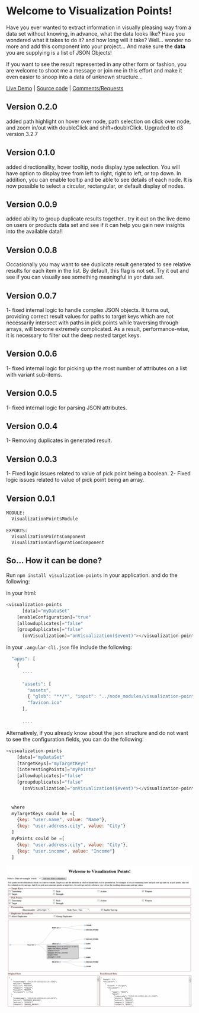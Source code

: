 # Welcome to Visualization Points!

Have you ever wanted to extract information in visually pleasing way from a data set without knowing, in advance, what the data looks like? 
Have you wondered what it takes to do it? and how long will it take? Well... wonder no more and add this component into your project... 
And make sure the **data** you are supplying is a list of JSON Objects!

If you want to see the result represented in any other form or fashion, you are welcome to shoot me a message or join me in this effort and make it even easier to snoop into a data of unknown structure...

[Live Demo](https://visualization-points.stackblitz.io) | [Source code](https://github.com/msalehisedeh/visualization-points) | [Comments/Requests](https://github.com/msalehisedeh/visualization-points/issues)


## Version 0.2.0
added path highlight on hover over node, path selection on click over node, and zoom in/out with doubleClick and shift+doublrClick.
Upgraded to d3 version 3.2.7

## Version 0.1.0
added directionality, hover tooltip, node display type selection. 
You will have option to display tree from left to right, right to left, or top down.  In addition, you can enable tooltip and be able to see details of each node.  It is now possible to select a circular, rectangular, or default display of nodes.

## Version 0.0.9
added ability to group duplicate results together.. try it out on the live demo on users or products data set and see if it can help you gain new insights into the available data!!

## Version 0.0.8
Occasionally you may want to see duplicate result generated to see relative results for each item in the list. By default, this flag is not set. Try it out and see if you can visually see something meaningful 
in yor data set.

## Version 0.0.7
1- fixed internal logic to handle complex JSON objects. 
It turns out, providing correct result values for paths to target keys which are not necessarily 
intersect with paths in pick points while traversing through arrays, will become extremely complicated. 
As a result, performance-wise, it is necessary to filter out the deep nested target keys. 

## Version 0.0.6
1- fixed internal logic for picking up the most number of attributes on a list with variant sub-items.

## Version 0.0.5
1- fixed internal logic for parsing JSON attributes.

## Version 0.0.4
1- Removing duplicates in generated result.

## Version 0.0.3
1- Fixed logic issues related to value of pick point being a boolean.
2- Fixed logic issues related to value of pick point being an array.

## Version 0.0.1

```
MODULE:
  VisualizationPointsModule

EXPORTS:
  VisualizationPointsComponent
  VisualizationConfigurationComponent

```


## So... How it can be done?

Run `npm install visualization-points` in your application. and do the following:

in your html:
```javascript
<visualization-points
	  [data]="myDataSet"
    [enableConfiguration]="true"
    [allowduplicates]="false"
    [groupduplicates]="false"
	  (onVisualization)="onVisualization($event)"></visualization-points>
```

in your `.angular-cli.json` file include the following:
```javascript
  "apps": [
    {
      ....

      "assets": [
        "assets",
        { "glob": "**/*", "input": "../node_modules/visualization-points/assets/", "output": "./assets/" },
        "favicon.ico"
      ],

      ....

```

Alternatively, if you already know about the json structure and do not want to see the configuration fields, you can do the following:
```javascript
<visualization-points
	[data]="myDataSet"
  	[targetKeys]="myTargetKeys"
    [interestingPoints]="myPoints"
    [allowduplicates]="false"
    [groupduplicates]="false"
	  (onVisualization)="onVisualization($event)"></visualization-points>


  where 
  myTargetKeys could be =[
    {key: "user.name", value: "Name"},
    {key: "user.address.city", value: "City"}
  ]
  myPoints could be =[
    {key: "user.address.city", value: "City"},
    {key: "user.income", value: "Income"}
  ]
```


![alt text](https://raw.githubusercontent.com/msalehisedeh/visualization-points/master/sample.png  "What you would see when a visualization points is used")
